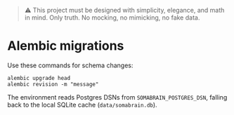 > :warning: This project must be designed with simplicity, elegance, and math in mind. Only truth. No mocking, no mimicking, no fake data.

Alembic migrations
==================

Use these commands for schema changes:

```
alembic upgrade head
alembic revision -m "message"
```

The environment reads Postgres DSNs from `SOMABRAIN_POSTGRES_DSN`,
falling back to the local SQLite cache (`data/somabrain.db`).

